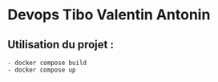 # Devops Tibo Valentin Antonin

## Utilisation du projet : 

```
- docker compose build
- docker compose up
```
